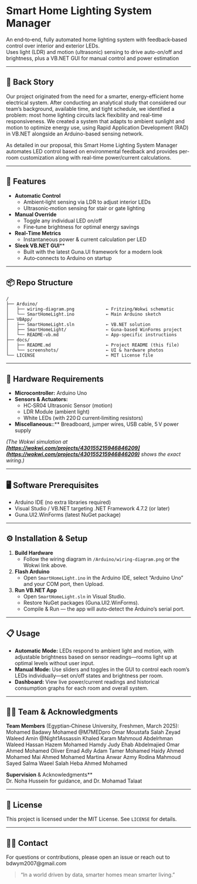 # Smart Home Lighting System Manager

An end‑to‑end, fully automated home lighting system with feedback‑based control over interior and exterior LEDs.\
Uses light (LDR) and motion (ultrasonic) sensing to drive auto-on/off and brightness, plus a VB.NET GUI for manual control and power estimation

---

## 🌱 Back Story
Our project originated from the need for a smarter, energy-efficient home electrical system. After conducting an analytical study that considered our team’s background, available time, and tight schedule, we identified a problem: most home lighting circuits lack flexibility and real-time responsiveness. We created a system that adapts to ambient sunlight and motion to optimize energy use, using Rapid Application Development (RAD) in VB.NET alongside an Arduino-based sensing network.

As detailed in our proposal, this Smart Home Lighting System Manager automates LED control based on environmental feedback and provides per-room customization along with real-time power/current calculations.

---

## 🚀 Features

- **Automatic Control**
  - Ambient‑light sensing via LDR to adjust interior LEDs
  - Ultrasonic‑motion sensing for stair or gate lighting
- **Manual Override**
  - Toggle any individual LED on/off
  - Fine‑tune brightness for optimal energy savings
- **Real‑Time Metrics**
  - Instantaneous power & current calculation per LED
- **Sleek VB.NET GUI****
  - Built with the latest Guna.UI framework for a modern look
  - Auto‑connects to Arduino on startup

---

## 📦 Repo Structure

```
/
├── Arduino/
│   ├── wiring-diagram.png            ← Fritzing/Wokwi schematic
│   └── SmartHomeLight.ino            ← Main Arduino sketch
├── VBApp/
│   ├── SmartHomeLight.sln            ← VB.NET solution
│   ├── SmartHomeLight/               ← Guna‑based WinForms project
│   └── README-vb.md                  ← App‑specific instructions
├── docs/
│   ├── README.md                     ← Project README (this file)
│   └── screenshots/                  ← UI & hardware photos
└── LICENSE                           ← MIT License file
```

---

## 🔧 Hardware Requirements

- **Microcontroller:** Arduino Uno  
- **Sensors & Actuators:**
  - HC‑SR04 Ultrasonic Sensor (motion)
  - LDR Module (ambient light)
  - White LEDs (with 220 Ω current‑limiting resistors)
- **Miscellaneous:**:** Breadboard, jumper wires, USB cable, 5 V power supply

*(The Wokwi simulation at ******[https://wokwi.com/projects/430155215946846209](https://wokwi.com/projects/430155215946846209)****** shows the exact wiring.)*

---

## 🖥️ Software Prerequisites

- Arduino IDE (no extra libraries required)
- Visual Studio / VB.NET targeting .NET Framework 4.7.2 (or later)
- Guna.UI2.WinForms (latest NuGet package)

---

## ⚙️ Installation & Setup

1. **Build Hardware**
   - Follow the wiring diagram in `/Arduino/wiring-diagram.png` or the Wokwi link above.
2. **Flash Arduino**
   - Open `SmartHomeLight.ino` in the Arduino IDE, select “Arduino Uno” and your COM port, then Upload.
3. **Run VB.NET App**
   - Open `SmartHomeLight.sln` in Visual Studio.
   - Restore NuGet packages (Guna.UI2.WinForms).
   - Compile & Run — the app will auto‑detect the Arduino’s serial port.

---

## 📋 Usage

- **Automatic Mode:** LEDs respond to ambient light and motion, with adjustable brightness based on sensor readings—rooms light up at optimal levels without user input.
- **Manual Mode:** Use sliders and toggles in the GUI to control each room’s LEDs individually—set on/off states and brightness per room.
- **Dashboard:** View live power/current readings and historical consumption graphs for each room and overall system.

---

## 👩‍💻 Team & Acknowledgments

**Team Members** (Egyptian‑Chinese University, Freshmen, March 2025):\
Mohamed Badawy Mohamed @M7MEDpro
Omar Moustafa Salah
Zeyad Waleed Amin  @Night1Assassin
Khaled Karam Mahmoud
Abdelrhman Waleed Hassan
Hazem Mohamed Hamdy
Judy Ehab Abdelmajied
Omar Ahmed Mohamed
Oliver Emad Adly
Adam Tamer Mohamed
Haidy Ahmed Mohamed
Mai Ahmed Mohamed
Martina Anwar Azmy
Rodina Mahmoud Sayed
Salma Waeel Salah
Heba Ahmed Mohamed

**Supervision** & Acknowledgments\*\*\
Dr. Noha Hussein for guidance, and Dr. Mohamad Talaat



---

## 📜 License

This project is licensed under the MIT License. See `LICENSE` for details.

---

## 🙋‍♂️ Contact

For questions or contributions, please open an issue or reach out to bdwym2007\@gmail.com



> “In a world driven by data, smarter homes mean smarter living.”

